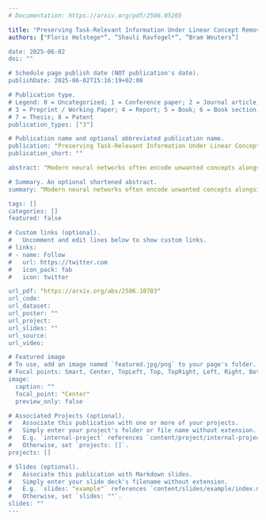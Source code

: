 ```yaml
---
# Documentation: https://arxiv.org/pdf/2506.05205

title: "Preserving Task-Relevant Information Under Linear Concept Removal"
authors: ["Floris Holstege*”, “Shauli Ravfogel*”, “Bram Wouters”]

date: 2025-06-02
doi: ""

# Schedule page publish date (NOT publication's date).
publishDate: 2025-06-02T15:16:19+02:00

# Publication type.
# Legend: 0 = Uncategorized; 1 = Conference paper; 2 = Journal article;
# 3 = Preprint / Working Paper; 4 = Report; 5 = Book; 6 = Book section;
# 7 = Thesis; 8 = Patent
publication_types: ["3"]

# Publication name and optional abbreviated publication name.
publication: "Preserving Task-Relevant Information Under Linear Concept Removal"
publication_short: ""

abstract: "Modern neural networks often encode unwanted concepts alongside task-relevant information, leading to fairness and interpretability concerns. Existing post-hoc approaches can remove undesired concepts but often degrade useful signals. We introduce SPLICE-Simultaneous Projection for LInear concept removal and Covariance prEservation-which eliminates sensitive concepts from representations while exactly preserving their covariance with a target label. SPLICE achieves this via an oblique projection that "splices out" the unwanted direction yet protects important label correlations. Theoretically, it is the unique solution that removes linear concept predictability and maintains target covariance with minimal embedding distortion. Empirically, SPLICE outperforms baselines on benchmarks such as Bias in Bios and Winobias, removing protected attributes while minimally damaging main-task information."

# Summary. An optional shortened abstract.
summary: "Modern neural networks often encode unwanted concepts alongside task-relevant information, leading to fairness and interpretability concerns. Existing post-hoc approaches can remove undesired concepts but often degrade useful signals. We introduce SPLICE-Simultaneous Projection for LInear concept removal and Covariance prEservation-which eliminates sensitive concepts from representations while exactly preserving their covariance with a target label. SPLICE achieves this via an oblique projection that "splices out" the unwanted direction yet protects important label correlations. Theoretically, it is the unique solution that removes linear concept predictability and maintains target covariance with minimal embedding distortion. Empirically, SPLICE outperforms baselines on benchmarks such as Bias in Bios and Winobias, removing protected attributes while minimally damaging main-task information."

tags: []
categories: []
featured: false

# Custom links (optional).
#   Uncomment and edit lines below to show custom links.
# links:
# - name: Follow
#   url: https://twitter.com
#   icon_pack: fab
#   icon: twitter

url_pdf: "https://arxiv.org/abs/2506.10703"
url_code: 
url_dataset:
url_poster: ""
url_project:
url_slides: ""
url_source:
url_video: 

# Featured image
# To use, add an image named `featured.jpg/png` to your page's folder.
# Focal points: Smart, Center, TopLeft, Top, TopRight, Left, Right, BottomLeft, Bottom, BottomRight.
image:
  caption: ""
  focal_point: "Center"
  preview_only: false

# Associated Projects (optional).
#   Associate this publication with one or more of your projects.
#   Simply enter your project's folder or file name without extension.
#   E.g. `internal-project` references `content/project/internal-project/index.md`.
#   Otherwise, set `projects: []`.
projects: []

# Slides (optional).
#   Associate this publication with Markdown slides.
#   Simply enter your slide deck's filename without extension.
#   E.g. `slides: "example"` references `content/slides/example/index.md`.
#   Otherwise, set `slides: ""`.
slides: ""
---
```


